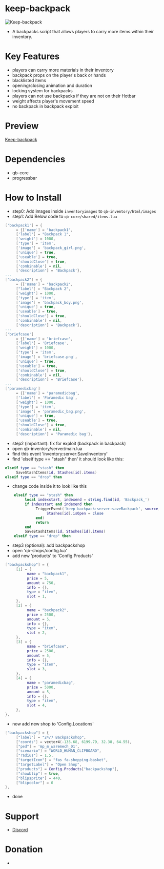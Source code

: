 # keep-backpack

![Keep-backpack](https://raw.githubusercontent.com/swkeep/keep-backpack/main/.github/images/backpack.png)

- A backpacks script that allows players to carry more items within their inventory.

# Key Features

- players can carry more materials in their inventory
- backpack props on the player's back or hands
- blacklisted items
- opening/closing animation and duration
- locking system for backpacks
- players can not use backpacks if they are not on their Hotbar
- weight affects player's movement speed
- no backpack in backpack exploit

# Preview

[Keep-backpack](https://youtu.be/7r6rUoMfvV4)

# Dependencies

- qb-core
- progressbar

# How to Install

- step0: Add images inside `inventoryimages` to `qb-inventory/html/images`
- step1: Add Below code to `qb-core/shared/items.lua`

```lua
['backpack1'] = {
     = {['name'] = 'backpack1',
     ['label'] = "Backpack 1",
     ['weight'] = 1000,
     ['type'] = 'item',
     ['image'] = 'backpack_girl.png',
     ['unique'] = true,
     ['useable'] = true,
     ['shouldClose'] = true,
     ['combinable'] = nil,
     ['description'] = 'Backpack'},
---
["backpack2"] = {
     = {['name'] = 'backpack2',
     ["label"] = "Backpack 2",
     ['weight'] = 1000,
     ['type'] = 'item',
     ['image'] = 'backpack_boy.png',
     ['unique'] = true,
     ['useable'] = true,
     ['shouldClose'] = true,
     ['combinable'] = nil,
     ['description'] = 'Backpack'},
---
['briefcase']
     = {['name'] = 'briefcase',
     ['label'] = 'Briefcase',
     ['weight'] = 1000,
     ['type'] = 'item',
     ['image'] = 'briefcase.png',
     ['unique'] = true,
     ['useable'] = true,
     ['shouldClose'] = true,
     ['combinable'] = nil,
     ['description'] = 'Briefcase'},
---
['paramedicbag']
     = {['name'] = 'paramedicbag',
     ['label'] = 'Paramedic bag',
     ['weight'] = 1000,
     ['type'] = 'item',
     ['image'] = 'paramedic_bag.png',
     ['unique'] = true,
     ['useable'] = true,
     ['shouldClose'] = true,
     ['combinable'] = nil,
     ['description'] = 'Paramedic bag'},

```

- step2 (important): fix for exploit (backpack in backpack)
- open qb-inventory/server/main.lua
- find this event 'inventory:server:SaveInventory'
- find 'elseif type == "stash" then' it should look like this:

```lua
elseif type == "stash" then
     SaveStashItems(id, Stashes[id].items)
elseif type == "drop" then
```

- change code inside it to look like this

```lua
	elseif type == "stash" then
         local indexstart, indexend = string.find(id, 'Backpack_')
         if indexstart and indexend then
              TriggerEvent('keep-backpack:server:saveBackpack', source, id, Stashes[id].items, function(close)
                   Stashes[id].isOpen = close
              end)
              return
         end
		 SaveStashItems(id, Stashes[id].items)
	elseif type == "drop" then
```

- step3 (optional): add backpackshop
- open 'qb-shops/config.lua'
- add new 'products' to 'Config.Products'

```lua
["backpackshop"] = {
     [1] = {
          name = "backpack1",
          price = 5,
          amount = 750,
          info = {},
          type = "item",
          slot = 1,
     },
     [2] = {
          name = "backpack2",
          price = 2500,
          amount = 5,
          info = {},
          type = "item",
          slot = 2,
     },
     [3] = {
          name = "briefcase",
          price = 2500,
          amount = 5,
          info = {},
          type = "item",
          slot = 3,
     },
     [4] = {
          name = "paramedicbag",
          price = 5000,
          amount = 5,
          info = {},
          type = "item",
          slot = 4,
     },
},
```

- now add new shop to 'Config.Locations'

```lua
["backpackshop"] = {
     ["label"] = "24/7 Backpackshop",
     ["coords"] = vector4(-135.68, 6199.79, 32.38, 64.55),
     ["ped"] = 'mp_m_waremech_01',
     ["scenario"] = "WORLD_HUMAN_CLIPBOARD",
     ["radius"] = 1.5,
     ["targetIcon"] = "fas fa-shopping-basket",
     ["targetLabel"] = "Open Shop",
     ["products"] = Config.Products["backpackshop"],
     ["showblip"] = true,
     ["blipsprite"] = 440,
     ["blipcolor"] = 0
},
```

- done

# Support

- [Discord](https://discord.gg/ccMArCwrPV)

# Donation

-
